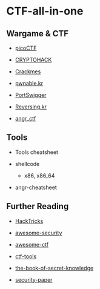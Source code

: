 # CTF-all-in-one

## Wargame & CTF

- [picoCTF](https://picoctf.org/)

- [CRYPTOHACK](https://cryptohack.org/)

- [Crackmes](https://crackmes.one/)

- [pwnable.kr](https://pwnable.kr/)

- [PortSwigger](https://portswigger.net/web-security/all-labs)

- [Reversing.kr](http://reversing.kr/)

- [angr_ctf](https://github.com/jakespringer/angr_ctf)

## Tools

- Tools cheatsheet

- shellcode
    - x86, x86_64

- angr-cheatsheet
  
## Further Reading

- [HackTricks](https://book.hacktricks.xyz/generic-methodologies-and-resources/pentesting-methodology)

- [awesome-security](https://github.com/sbilly/awesome-security)

- [awesome-ctf](https://github.com/apsdehal/awesome-ctf)

- [ctf-tools](https://github.com/zardus/ctf-tools)

- [the-book-of-secret-knowledge](https://github.com/trimstray/the-book-of-secret-knowledge)

- [security-paper](https://github.com/firmianay/security-paper)
